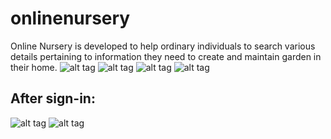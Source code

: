  # onlinenursery
Online Nursery is developed to help ordinary individuals to search various details pertaining to information they need to create and maintain garden in their home.
![alt tag](https://66.media.tumblr.com/ef7603da66f4cc30d85983e8ac84f626/tumblr_o7fq8wjIPK1vo81nho1_1280.png)
![alt tag](https://67.media.tumblr.com/71d048508ed627f23ab7cf22a822e274/tumblr_o7fuz1wJ9U1vo81nho1_1280.png)
![alt tag](https://67.media.tumblr.com/8b133ef72c3f00cf5eb82f388aa96332/tumblr_o7fpr31W2H1vo81nho1_1280.png)
![alt tag](https://66.media.tumblr.com/8bf0cae6b74c19b1733ab34a76fc72d9/tumblr_o7fuz1wJ9U1vo81nho2_540.png)

After sign-in:
----

![alt tag](https://67.media.tumblr.com/2f6807167dbe81a3ee8a4ab01e5214e4/tumblr_o7fuz1wJ9U1vo81nho5_540.png)
![alt tag](https://65.media.tumblr.com/7046ac77232fedb66d679b56a7b825f9/tumblr_o7fuz1wJ9U1vo81nho4_1280.png)
